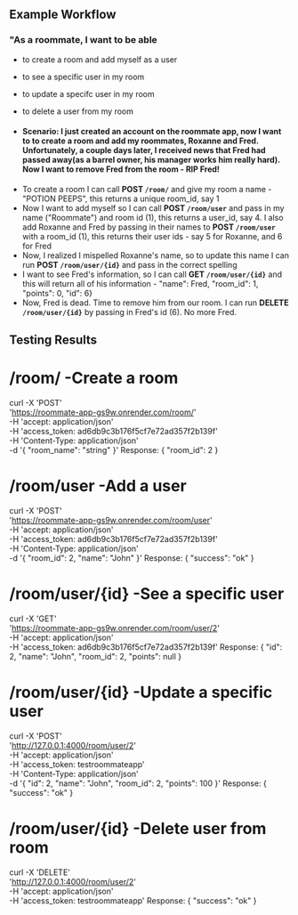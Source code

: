 ## Example Workflow
### "As a roommate, I want to be able
- to create a room and add myself as a user
- to see a specific user in my room
- to update a specifc user in my room
- to delete a user from my room 

- #### Scenario: I just created an account on the roommate app, now I want to to create a room and add my roommates, Roxanne and Fred. Unfortunately, a couple days later, I received news that Fred had passed away(as a barrel owner, his manager works him really hard). Now I want to remove Fred from the room - RIP Fred! 

+ To create a room I can call **POST `/room/`** and give my room a name - "POTION PEEPS", this returns a unique room_id, say 1
+ Now I want to add myself so I can call **POST `/room/user`** and pass in my name ("Roommate") and room id (1), this returns a user_id, say 4. I also add Roxanne and Fred by passing in their names to **POST `/room/user`** with a room_id (1), this returns their user ids - say 5 for Roxanne, and 6 for Fred
+ Now, I realized I mispelled Roxanne's name, so to update this name I can run **POST `/room/user/{id}`** and pass in the correct spelling
+ I want to see Fred's information, so I can call **GET `/room/user/{id}`** and this will return all of his information - "name": Fred, "room_id": 1, "points": 0, "id": 6}
+ Now, Fred is dead. Time to remove him from our room. I can run **DELETE `/room/user/{id}`** by passing in Fred's id (6). No more Fred. 

## Testing Results

# /room/ -Create a room
curl -X 'POST' \
  'https://roommate-app-gs9w.onrender.com/room/' \
  -H 'accept: application/json' \
  -H 'access_token: ad6db9c3b176f5cf7e72ad357f2b139f' \
  -H 'Content-Type: application/json' \
  -d '{
  "room_name": "string"
}'
Response:
{
  "room_id": 2
}

# /room/user -Add a user
curl -X 'POST' \
  'https://roommate-app-gs9w.onrender.com/room/user' \
  -H 'accept: application/json' \
  -H 'access_token: ad6db9c3b176f5cf7e72ad357f2b139f' \
  -H 'Content-Type: application/json' \
  -d '{
  "room_id": 2,
  "name": "John"
}'
Response:
{
  "success": "ok"
}

# /room/user/{id} -See a specific user
curl -X 'GET' \
  'https://roommate-app-gs9w.onrender.com/room/user/2' \
  -H 'accept: application/json' \
  -H 'access_token:  ad6db9c3b176f5cf7e72ad357f2b139f'
  Response:
  {
  "id": 2,
  "name": "John",
  "room_id": 2,
  "points": null
}

# /room/user/{id} -Update a specific user
curl -X 'POST' \
  'http://127.0.0.1:4000/room/user/2' \
  -H 'accept: application/json' \
  -H 'access_token: testroommateapp' \
  -H 'Content-Type: application/json' \
  -d '{
  "id": 2,
  "name": "John",
  "room_id": 2,
  "points": 100
}'
Response:
{
  "success": "ok"
}

# /room/user/{id} -Delete user from room
curl -X 'DELETE' \
  'http://127.0.0.1:4000/room/user/2' \
  -H 'accept: application/json' \
  -H 'access_token: testroommateapp'
Response:
{
"success": "ok"
}
